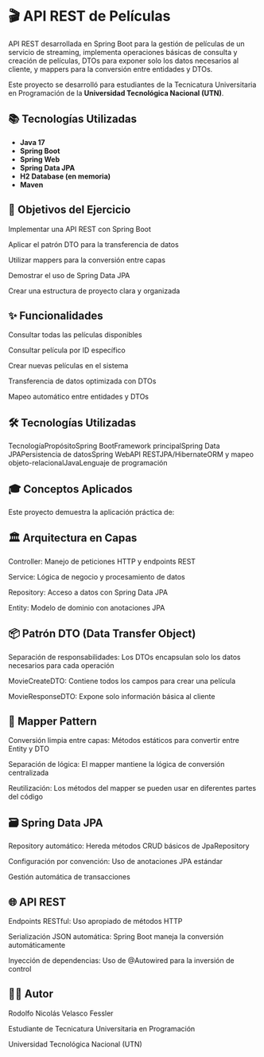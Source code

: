 # 🎬 API REST de Películas

API REST desarrollada en Spring Boot para la gestión de películas de un servicio de streaming, implementa operaciones básicas de consulta y creación de películas, DTOs para exponer solo los datos necesarios al cliente, y mappers para la conversión entre entidades y DTOs. 

Este proyecto se desarrolló para estudiantes de la Tecnicatura Universitaria en Programación de la **Universidad Tecnológica Nacional (UTN)**.

## 📚 Tecnologías Utilizadas

- **Java 17**
- **Spring Boot**
- **Spring Web**
- **Spring Data JPA**
- **H2 Database (en memoria)**
- **Maven**

## 🎯 Objetivos del Ejercicio

Implementar una API REST con Spring Boot

Aplicar el patrón DTO para la transferencia de datos

Utilizar mappers para la conversión entre capas

Demostrar el uso de Spring Data JPA

Crear una estructura de proyecto clara y organizada

## ✨ Funcionalidades

Consultar todas las películas disponibles

Consultar película por ID específico

Crear nuevas películas en el sistema

Transferencia de datos optimizada con DTOs

Mapeo automático entre entidades y DTOs


## 🛠️ Tecnologías Utilizadas

TecnologíaPropósitoSpring BootFramework principalSpring Data JPAPersistencia de datosSpring WebAPI 
RESTJPA/HibernateORM y mapeo objeto-relacionalJavaLenguaje de programación

## 🎓 Conceptos Aplicados

Este proyecto demuestra la aplicación práctica de:

## 🏛️ Arquitectura en Capas

Controller: Manejo de peticiones HTTP y endpoints REST

Service: Lógica de negocio y procesamiento de datos

Repository: Acceso a datos con Spring Data JPA

Entity: Modelo de dominio con anotaciones JPA

## 📦 Patrón DTO (Data Transfer Object)

Separación de responsabilidades: Los DTOs encapsulan solo los datos necesarios para cada operación

MovieCreateDTO: Contiene todos los campos para crear una película

MovieResponseDTO: Expone solo información básica al cliente

## 🔄 Mapper Pattern

Conversión limpia entre capas: Métodos estáticos para convertir entre Entity y DTO

Separación de lógica: El mapper mantiene la lógica de conversión centralizada

Reutilización: Los métodos del mapper se pueden usar en diferentes partes del código

## 🗃️ Spring Data JPA

Repository automático: Hereda métodos CRUD básicos de JpaRepository

Configuración por convención: Uso de anotaciones JPA estándar

Gestión automática de transacciones

## 🌐 API REST

Endpoints RESTful: Uso apropiado de métodos HTTP

Serialización JSON automática: Spring Boot maneja la conversión automáticamente

Inyección de dependencias: Uso de @Autowired para la inversión de control

## 👨‍💻 Autor
Rodolfo Nicolás Velasco Fessler

Estudiante de Tecnicatura Universitaria en Programación

Universidad Tecnológica Nacional (UTN)
